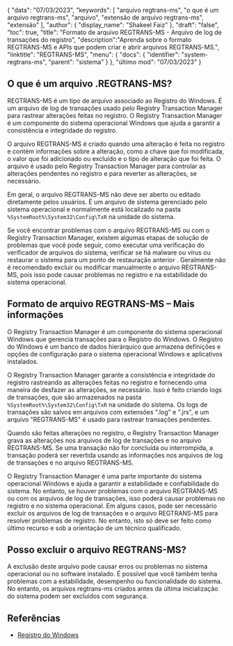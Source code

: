 {
"data": "07/03/2023",
  "keywords": [
"arquivo regtrans-ms",
"o que é um arquivo regtrans-ms",
"arquivo",
"extensão de arquivo regtrans-ms",
"extensão"
],
  "author": {
"display_name": "Shakeel Faiz"
},
"draft": "false",
"toc": true,
"title": "Formato de arquivo REGTRANS-MS - Arquivo de log de transações do registro",
  "description":"Aprenda sobre o formato REGTRANS-MS e APIs que podem criar e abrir arquivos REGTRANS-MS.",
"linktitle": "REGTRANS-MS",
  "menu": {
    "docs": {
      "identifier": "system-regtrans-ms",
"parent": "sistema"
}
},
"último mod": "07/03/2023"
}

## O que é um arquivo .REGTRANS-MS?

REGTRANS-MS é um tipo de arquivo associado ao Registro do Windows. É um arquivo de log de transações usado pelo Registry Transaction Manager para rastrear alterações feitas no registro. O Registry Transaction Manager é um componente do sistema operacional Windows que ajuda a garantir a consistência e integridade do registro.

O arquivo REGTRANS-MS é criado quando uma alteração é feita no registro e contém informações sobre a alteração, como a chave que foi modificada, o valor que foi adicionado ou excluído e o tipo de alteração que foi feita. O arquivo é usado pelo Registry Transaction Manager para controlar as alterações pendentes no registro e para reverter as alterações, se necessário.

Em geral, o arquivo REGTRANS-MS não deve ser aberto ou editado diretamente pelos usuários. É um arquivo de sistema gerenciado pelo sistema operacional e normalmente está localizado na pasta `%SystemRoot%\System32\Config\TxR` na unidade do sistema.

Se você encontrar problemas com o arquivo REGTRANS-MS ou com o Registry Transaction Manager, existem algumas etapas de solução de problemas que você pode seguir, como executar uma verificação do verificador de arquivos do sistema, verificar se há malware ou vírus ou restaurar o sistema para um ponto de restauração anterior . Geralmente não é recomendado excluir ou modificar manualmente o arquivo REGTRANS-MS, pois isso pode causar problemas no registro e na estabilidade do sistema operacional.

## Formato de arquivo REGTRANS-MS – Mais informações

O Registry Transaction Manager é um componente do sistema operacional Windows que gerencia transações para o Registro do Windows. O Registro do Windows é um banco de dados hierárquico que armazena definições e opções de configuração para o sistema operacional Windows e aplicativos instalados.

O Registry Transaction Manager garante a consistência e integridade do registro rastreando as alterações feitas no registro e fornecendo uma maneira de desfazer as alterações, se necessário. Isso é feito criando logs de transações, que são armazenados na pasta `%SystemRoot%\System32\Config\TxR` na unidade do sistema. Os logs de transações são salvos em arquivos com extensões ".log" e ".jrs", e um arquivo "REGTRANS-MS" é usado para rastrear transações pendentes.

Quando são feitas alterações no registro, o Registry Transaction Manager grava as alterações nos arquivos de log de transações e no arquivo REGTRANS-MS. Se uma transação não for concluída ou interrompida, a transação poderá ser revertida usando as informações nos arquivos de log de transações e no arquivo REGTRANS-MS.

O Registry Transaction Manager é uma parte importante do sistema operacional Windows e ajuda a garantir a estabilidade e confiabilidade do sistema. No entanto, se houver problemas com o arquivo REGTRANS-MS ou com os arquivos de log de transações, isso poderá causar problemas no registro e no sistema operacional. Em alguns casos, pode ser necessário excluir os arquivos de log de transações e o arquivo REGTRANS-MS para resolver problemas de registro. No entanto, isto só deve ser feito como último recurso e sob a orientação de um técnico qualificado.

## Posso excluir o arquivo REGTRANS-MS?

A exclusão deste arquivo pode causar erros ou problemas no sistema operacional ou no software instalado. É possível que você também tenha problemas com a estabilidade, desempenho ou funcionalidade do sistema. No entanto, os arquivos regtrans-ms criados antes da última inicialização do sistema podem ser excluídos com segurança.

## Referências
* [Registro do Windows](https://en.wikipedia.org/wiki/Windows_Registry)

